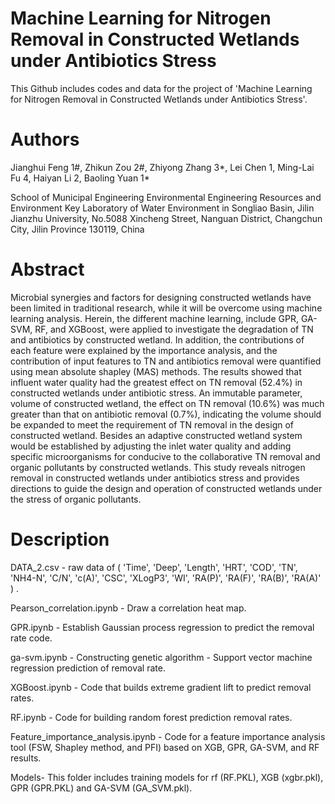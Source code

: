 # Machine Learning for Nitrogen Removal in Constructed Wetlands under Antibiotics Stress

This Github includes codes and data for the project of 'Machine Learning for Nitrogen Removal in Constructed Wetlands under Antibiotics Stress'.

# Authors
Jianghui Feng 1#, Zhikun Zou 2#, Zhiyong Zhang 3*, Lei Chen 1, Ming-Lai Fu 4, Haiyan Li 2, Baoling Yuan 1*

School of Municipal Engineering Environmental Engineering Resources and Environment
Key Laboratory of Water Environment in Songliao Basin, Jilin Jianzhu University, No.5088 Xincheng Street, Nanguan District, Changchun City, Jilin Province 130119, China

# Abstract 
Microbial synergies and factors for designing constructed wetlands have been limited in traditional research, while it will be overcome using machine learning analysis. Herein, the different machine learning, include GPR, GA-SVM, RF, and XGBoost, were applied to investigate the degradation of TN and antibiotics by constructed wetland. In addition, the contributions of each feature were explained by the importance analysis, and the contribution of input features to TN and antibiotics removal were quantified using mean absolute shapley (MAS) methods. The results showed that influent water quality had the greatest effect on TN removal (52.4%) in constructed wetlands under antibiotic stress. An immutable parameter, volume of constructed wetland, the effect on TN removal (10.6%) was much greater than that on antibiotic removal (0.7%), indicating the volume should be expanded to meet the requirement of TN removal in the design of constructed wetland. Besides an adaptive constructed wetland system would be established by adjusting the inlet water quality and adding specific microorganisms for conducive to the collaborative TN removal and organic pollutants by constructed wetlands. This study reveals nitrogen removal in constructed wetlands under antibiotics stress and provides directions to guide the design and operation of constructed wetlands under the stress of organic pollutants.

# Description
DATA_2.csv - raw data of ( 'Time', 'Deep', 'Length', 'HRT', 'COD', 'TN', 'NH4-N', 'C/N', 'c(A)', 'CSC', 'XLogP3', 'WI', 'RA(P)', 'RA(F)', 'RA(B)', 'RA(A)' ) .


Pearson_correlation.ipynb - Draw a correlation heat map.

GPR.ipynb - Establish Gaussian process regression to predict the removal rate code.

ga-svm.ipynb - Constructing genetic algorithm - Support vector machine regression prediction of removal rate.

XGBoost.ipynb - Code that builds extreme gradient lift to predict removal rates.

RF.ipynb - Code for building random forest prediction removal rates.

Feature_importance_analysis.ipynb - Code for a feature importance analysis tool (FSW, Shapley method, and PFI) based on XGB, GPR, GA-SVM, and RF results.

Models- This folder includes training models for rf (RF.PKL), XGB (xgbr.pkl), GPR (GPR.PKL) and GA-SVM (GA_SVM.pkl).